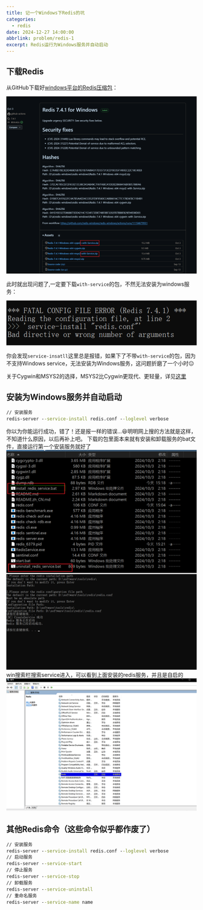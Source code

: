 ```yaml
---
title: 记一个Windows下Redis的坑
categories:
  - redis
date: 2024-12-27 14:00:00
abbrlink: problem/redis-1
excerpt: Redis运行为Windows服务并自动启动
---
```

## 下载Redis
从GitHub下载好[windows平台的Redis压缩包](https://github.com/redis-windows/redis-windows/releases)：

![Redis安装](/images/redis-install.png)

此时就出现问题了,一定要下载`with-service`的包，不然无法安装为windows服务：

![命令行报错](/images/redis-fatal.png)

你会发现`service-insatll`这里总是报错，如果下了不带`with-service`的包，因为不支持Windows service，无法安装为Windows服务，这问题折磨了一个小时:expressionless:

关于Cygwin和MSYS2的选择，MSYS2比Cygwin更现代、更轻量，详见[这里](https://www.zhihu.com/question/22137175/answer/90908473)
## 安装为Windows服务并自动启动
```cmd
// 安装服务
redis-server --service-install redis.conf --loglevel verbose
```
你以为你能运行成功，错了！还是报一样的错误...:satisfied:明明网上搜的方法就是这样，不知道什么原因，以后再补上吧。
下载的包里面本来就有安装和卸载服务的bat文件，直接运行第一个安装服务就好了
![redis目录](/images/redis-zip.png)
![安装redis服务](/images/install-redis-service.png)
win搜索栏搜索service进入，可以看到上面安装的redis服务，并且是自启的
![redis服务](/images/redis-service.png)
## 其他Redis命令（这些命令似乎都作废了）
```cmd
// 安装服务
redis-server --service-install redis.conf --loglevel verbose
// 启动服务
redis-server --service-start
// 停止服务
redis-server --service-stop
// 卸载服务
redis-server --service-uninstall
// 重命名服务
redis-server --service-name name
```


